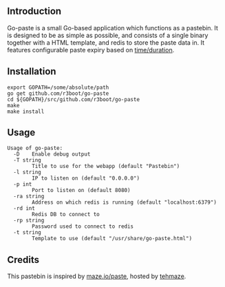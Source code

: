 ## Introduction
Go-paste is a small Go-based application which functions as a pastebin. It is designed to be as simple as possible, and consists of a single binary together with a HTML template, and redis to store the paste data in. It features configurable paste expiry based on [time/duration](https://golang.org/pkg/time/).

## Installation
```
export GOPATH=/some/absolute/path
go get github.com/r3boot/go-paste
cd ${GOPATH}/src/github.com/r3boot/go-paste
make
make install
```

## Usage
```
Usage of go-paste:
  -D	Enable debug output
  -T string
    	Title to use for the webapp (default "Pastebin")
  -l string
    	IP to listen on (default "0.0.0.0")
  -p int
    	Port to listen on (default 8080)
  -ra string
    	Address on which redis is running (default "localhost:6379")
  -rd int
    	Redis DB to connect to
  -rp string
    	Password used to connect to redis
  -t string
    	Template to use (default "/usr/share/go-paste.html")
```

## Credits
This pastebin is inspired by [maze.io/paste](https://maze.io/paste), hosted by [tehmaze](https://github.com/tehmaze).
